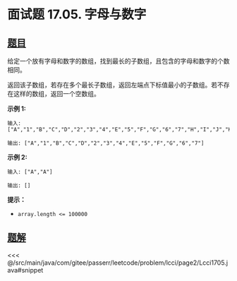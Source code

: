 # 面试题 17.05.  字母与数字

## [题目](https://leetcode.cn/problems/find-longest-subarray-lcci/)
给定一个放有字母和数字的数组，找到最长的子数组，且包含的字母和数字的个数相同。

返回该子数组，若存在多个最长子数组，返回左端点下标值最小的子数组。若不存在这样的数组，返回一个空数组。

**示例 1:**

```
输入: ["A","1","B","C","D","2","3","4","E","5","F","G","6","7","H","I","J","K","L","M"]

输出: ["A","1","B","C","D","2","3","4","E","5","F","G","6","7"]
```

**示例 2:**

```
输入: ["A","A"]

输出: []
```

**提示：**

* `array.length <= 100000`


## [题解](https://github.com/PasseRR/JavaLeetCode/blob/master/src/main/java/com/gitee/passerr/leetcode/problem/lcci/page2/Lcci1705.java)

<<< @/src/main/java/com/gitee/passerr/leetcode/problem/lcci/page2/Lcci1705.java#snippet
